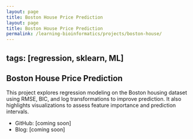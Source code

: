 ```yaml
---
layout: page
title: Boston House Price Prediction
layout: page
title: Boston House Price Prediction
permalink: /learning-bioinformatics/projects/boston-house/
---
```


tags: [regression, sklearn, ML]
---

## Boston House Price Prediction

This project explores regression modeling on the Boston housing dataset using RMSE, BIC, and log transformations to improve prediction. It also highlights visualizations to assess feature importance and prediction intervals.

- GitHub: [coming soon]
- Blog: [coming soon]
